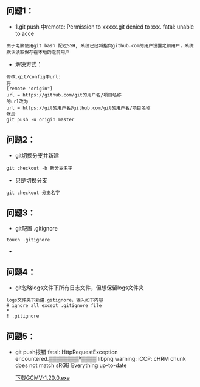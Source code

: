 ## 问题1：

- 1.git push 中remote: Permission to xxxxx.git denied to xxx. fatal: unable to acce

```
由于电脑使用git bash 配过SSH, 系统已经将指向github.com的用户设置之前用户，系统默认读取保存在本地的之前用户
```

- 解决方式：

```
修改.git/config中url:
将
[remote "origin"]
url = https://github.com/git的用户名/项目名称
的url改为
url = https://git的用户名@github.com/git的用户名/项目名称
然后
git push -u origin master
```

## 问题2：

- git切换分支并新建

```
git checkout -b 新分支名字
```

- 只是切换分支

```
git checkout 分支名字
```

## 问题3：

- git配置 .gitignore

```
touch .gitignore
```

- 





## 问题4：

- git忽略logs文件下所有日志文件，但想保留logs文件夹

```
logs文件夹下新建.gitignore，输入如下内容
# ignore all except .gitignore file
*
! .gitignore
```

## 问题5：

- git push报错 fatal: HttpRequestException encountered.▒▒▒▒▒▒▒▒ʱ▒▒▒▒ libpng warning: iCCP: cHRM chunk does not match sRGB Everything up-to-date

  [下载GCMV-1.20.0.exe](https://github.com/microsoft/Git-Credential-Manager-for-Windows/releases)
